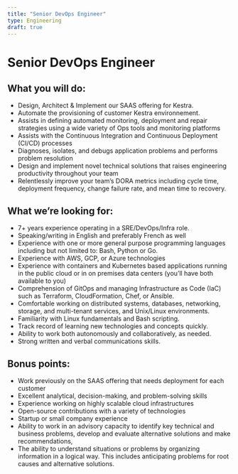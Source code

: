 ```yaml
---
title: "Senior DevOps Engineer"
type: Engineering
draft: true
---
```

# Senior DevOps Engineer

## What you will do:

- Design, Architect & Implement our SAAS offering for Kestra.
- Automate the provisioning of customer Kestra environnement.
- Assists in defining automated monitoring, deployment and repair strategies using a wide variety of Ops tools and monitoring platforms
- Assists with the Continuous Integration and Continuous Deployment (CI/CD) processes
- Diagnoses, isolates, and debugs application problems and performs problem resolution
- Design and implement novel technical solutions that raises engineering productivity throughout your team
- Relentlessly improve your team’s DORA metrics including cycle time, deployment frequency, change failure rate, and mean time to recovery.

## What we’re looking for:

- 7+ years experience operating in a SRE/DevOps/Infra role.
- Speaking/writing in English and preferably French as well
- Experience with one or more general purpose programming languages including but not limited to: Bash, Python or Go.
- Experience with AWS, GCP, or Azure technologies
- Experience with containers and Kubernetes based applications running in the public cloud or in on premises data centers (you’ll have both available to you)
- Comprehension of GitOps and managing Infrastructure as Code (IaC) such as Terraform, CloudFormation, Chef, or Ansible.
- Comfortable working on distributed systems, databases, networking, storage, and multi-tenant services, and Unix/Linux environments.
- Familiarity with Linux fundamentals and Bash scripting.
- Track record of learning new technologies and concepts quickly.
- Ability to work both autonomously and collaboratively, as needed.
- Strong written and verbal communications skills.

## Bonus points:

- Work previously on the SAAS offering that needs deployment for each customer
- Excellent analytical, decision-making, and problem-solving skills
- Experience working on highly scalable cloud infrastructures
- Open-source contributions with a variety of technologies
- Startup or small company experience
- Ability to work in an advisory capacity to identify key technical and business problems, develop and evaluate alternative solutions and make recommendations,
- The ability to understand situations or problems by organizing information in a logical way. This includes anticipating problems for root causes and alternative solutions.